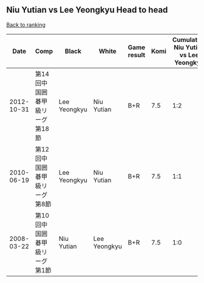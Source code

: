 ## Niu Yutian vs Lee Yeongkyu Head to head

[Back to ranking](../../index.md)




| **Date** | **Comp** | **Black** | **White** | **Game result** | **Komi** | **Cumulative Niu Yutian vs Lee Yeongkyu** | **Niu Yutian streak** | **Lee Yeongkyu streak** | 
| --- | --- | --- | --- | --- | --- | --- | --- | --- |
| 2012-10-31 | 第14回中国囲碁甲級リーグ第18節 | Lee Yeongkyu | Niu Yutian | B+R | 7.5 | 1:2 | 0 | 2 | 
| 2010-06-19 | 第12回中国囲碁甲級リーグ第8節 | Lee Yeongkyu | Niu Yutian | B+R | 7.5 | 1:1 | 0 | 1 | 
| 2008-03-22 | 第10回中国囲碁甲級リーグ第1節 | Niu Yutian | Lee Yeongkyu | B+R | 7.5 | 1:0 | 1 | 0 |




